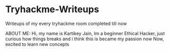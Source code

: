 # Tryhackme-Writeups
Writeups of my every tryhackme room completed till now

ABOUT ME:
Hi, my name is Kartikey Jain,
Im a beginner Ethical Hacker, just curious how things breaks and i think this is became my passion now
Now, excited to learn new concepts 
